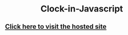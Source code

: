 # <p align="center" text-size="20px">Clock-in-Javascript</p>


## [Click here to visit the hosted site](https://4bhis1.github.io/Clock-in-Javascript/)
